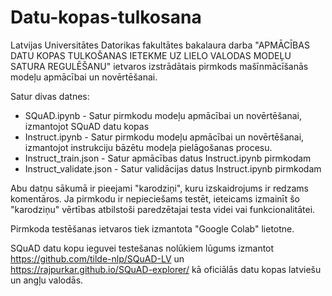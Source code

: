 # Datu-kopas-tulkosana

Latvijas Universitātes Datorikas fakultātes bakalaura darba "APMĀCĪBAS DATU KOPAS TULKOŠANAS IETEKME UZ LIELO VALODAS MODEĻU SATURA REGULĒŠANU" ietvaros izstrādātais pirmkods mašīnmācīšanās modeļu apmācībai un novērtēšanai.

Satur divas datnes:
  - SQuAD.ipynb - Satur pirmkodu modeļu apmācībai un novērtēšanai, izmantojot SQuAD datu kopas
  - Instruct.ipynb - Satur pirmkodu modeļu apmācībai un novērtēšanai, izmantojot instrukciju bāzētu modeļa pielāgošanas procesu.
  - Instruct_train.json - Satur apmācības datus Instruct.ipynb pirmkodam
  - Instruct_validate.json - Satur validācijas datus Instruct.ipynb pirmkodam

Abu datņu sākumā ir pieejami "karodziņi", kuru izskaidrojums ir redzams komentāros. Ja pirmkodu ir nepieciešams testēt, ieteicams izmainīt šo "karodziņu" vērtības atbilstoši paredzētajai testa videi vai funkcionalitātei.

Pirmkoda testēšanas ietvaros tiek izmantota "Google Colab" lietotne.

SQuAD datu kopu ieguvei testešanas nolūkiem lūgums izmantot https://github.com/tilde-nlp/SQuAD-LV un https://rajpurkar.github.io/SQuAD-explorer/ kā oficiālās datu kopas latviešu un angļu valodās.
